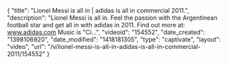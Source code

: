 {
    "title": "Lionel Messi is all in | adidas is all in commercial 2011.",
    "description": "Lionel Messi is all in. Feel the passion with the Argentinean football star and get all in with adidas in 2011. Find out more at: www.adidas.com Music is \"Ci...",
    "videoid": "154552",
    "date_created": "1398106920",
    "date_modified": "1418181305",
    "type": "captivate",
    "layout": "video",
    "url": "\/v\/lionel-messi-is-all-in-adidas-is-all-in-commercial-2011\/154552"
}
